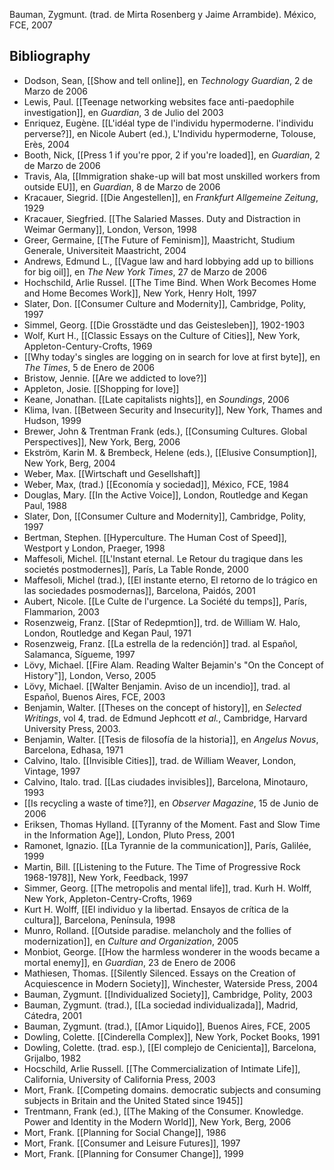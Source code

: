 Bauman, Zygmunt. (trad. de Mirta Rosenberg y Jaime Arrambide). México, FCE, 2007

## Bibliography

- Dodson, Sean, [[Show and tell online]], en _Technology Guardian_, 2 de Marzo de 2006
- Lewis, Paul. [[Teenage networking websites face anti-paedophile investigation]], en _Guardian_, 3 de Julio del 2003
- Enriquez, Eugène. [[L'idéal type de l'individu hypermoderne. l'individu perverse?]], en Nicole Aubert (ed.), L'Individu hypermoderne, Tolouse, Erès, 2004
- Booth, Nick, [[Press 1 if you're ppor, 2 if you're loaded]], en _Guardian_, 2 de Marzo de 2006
- Travis, Ala, [[Immigration shake-up will bat most unskilled workers from outside EU]], en _Guardian_, 8 de Marzo de 2006
- Kracauer, Siegrid. [[Die Angestellen]], en _Frankfurt Allgemeine Zeitung_, 1929
- Kracauer, Siegfried. [[The Salaried Masses. Duty and Distraction in Weimar Germany]], London, Verson, 1998
- Greer, Germaine, [[The Future of Feminism]], Maastricht, Studium Generale, Universiteit Maastricht, 2004
- Andrews, Edmund L., [[Vague law and hard lobbying add up to billions for big oil]], en _The New York Times_, 27 de Marzo de 2006
- Hochschild, Arlie Russel. [[The Time Bind. When Work Becomes Home and Home Becomes Work]], New York, Henry Holt, 1997
- Slater, Don. [[Consumer Culture and Modernity]], Cambridge, Polity, 1997
- Simmel, Georg. [[Die Grosstädte und das Geistesleben]], 1902-1903
- Wolf, Kurt H., [[Classic Essays on the Culture of Cities]], New York, Appleton-Century-Crofts, 1969
- [[Why today's singles are logging on in search for love at first byte]], en _The Times_, 5 de Enero de 2006
- Bristow, Jennie. [[Are we addicted to love?]]
- Appleton, Josie. [[Shopping for love]]
- Keane, Jonathan. [[Late capitalists nights]], en _Soundings_, 2006
- Klima, Ivan. [[Between Security and Insecurity]], New York, Thames and Hudson, 1999
- Brewer, John & Trentman Frank (eds.), [[Consuming Cultures. Global Perspectives]], New York, Berg, 2006
- Ekström, Karin M. & Brembeck, Helene (eds.), [[Elusive Consumption]], New York, Berg, 2004
- Weber, Max. [[Wirtschaft und Gesellshaft]]
- Weber, Max, (trad.) [[Economía y sociedad]], México, FCE, 1984
- Douglas, Mary. [[In the Active Voice]], London, Routledge and Kegan Paul, 1988
- Slater, Don, [[Consumer Culture and Modernity]], Cambridge, Polity, 1997
- Bertman, Stephen. [[Hyperculture. The Human Cost of Speed]], Westport y London, Praeger, 1998
- Maffesoli, Michel. [[L'Instant eternal. Le Retour du tragique dans les societés postmodernes]], París, La Table Ronde, 2000
- Maffesoli, Michel (trad.), [[El instante eterno, El retorno de lo trágico en las sociedades posmodernas]], Barcelona, Paidós, 2001
- Aubert, Nicole. [[Le Culte de l'urgence. La Société du temps]], París, Flammarion, 2003
- Rosenzweig, Franz. [[Star of Redepmtion]], trd. de William W. Halo, London, Routledge and Kegan Paul, 1971
- Rosenzweig, Franz. [[La estrella de la redención]] trad. al Español, Salamanca, Sígueme, 1997
- Lövy, Michael. [[Fire Alam. Reading Walter Bejamin's "On the Concept of History"]], London, Verso, 2005
- Lövy, Michael. [[Walter Benjamin. Aviso de un incendio]], trad. al Español, Buenos Aires, FCE, 2003
- Benjamin, Walter. [[Theses on the concept of history]], en _Selected Writings_, vol 4, trad. de Edmund Jephcott _et al._, Cambridge, Harvard University Press, 2003.
- Benjamin, Walter. [[Tesis de filosofía de la historia]], en _Angelus Novus_, Barcelona, Edhasa, 1971
- Calvino, Italo. [[Invisible Cities]], trad. de William Weaver, London, Vintage, 1997
- Calvino, Italo. trad. [[Las ciudades invisibles]], Barcelona, Minotauro, 1993
- [[Is recycling a waste of time?]], en _Observer Magazine_, 15 de Junio de 2006
- Eriksen, Thomas Hylland. [[Tyranny of the Moment. Fast and Slow Time in the Information Age]], London, Pluto Press, 2001
- Ramonet, Ignazio. [[La Tyrannie de la communication]], París, Galilée, 1999
- Martin, Bill. [[Listening to the Future. The Time of Progressive Rock 1968-1978]], New York, Feedback, 1997
- Simmer, Georg. [[The metropolis and mental life]], trad. Kurh H. Wolff, New York, Appleton-Centry-Crofts, 1969
- Kurt H. Wolff, [[El individuo y la libertad. Ensayos de crítica de la cultura]], Barcelona, Península, 1998
- Munro, Rolland. [[Outside paradise. melancholy and the follies of modernization]], en _Culture and Organization_, 2005
- Monbiot, George. [[How the harmless wonderer in the woods became a mortal enemy]], en _Guardian_, 23 de Enero de 2006
- Mathiesen, Thomas. [[Silently Silenced. Essays on the Creation of Acquiescence in Modern Society]], Winchester, Waterside Press, 2004
- Bauman, Zygmunt. [[Individualized Society]], Cambridge, Polity, 2003
- Bauman, Zygmunt. (trad.), [[La sociedad individualizada]], Madrid, Cátedra, 2001
- Bauman, Zygmunt. (trad.), [[Amor Liquido]], Buenos Aires, FCE, 2005
- Dowling, Colette. [[Cinderella Complex]], New York, Pocket Books, 1991
- Dowling, Colette. (trad. esp.), [[El complejo de Cenicienta]], Barcelona, Grijalbo, 1982
- Hocschild, Arlie Russell. [[The Commercialization of Intimate Life]], California, University of California Press, 2003
- Mort, Frank. [[Competing domains. democratic subjects and consuming subjects in Britain and the United Stated since 1945]]
- Trentmann, Frank (ed.), [[The Making of the Consumer. Knowledge. Power and Identity in the Modern World]], New York, Berg, 2006
- Mort, Frank. [[Planning for Social Change]], 1986
- Mort, Frank. [[Consumer and Leisure Futures]], 1997
- Mort, Frank. [[Planning for Consumer Change]], 1999